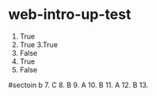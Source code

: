 # web-intro-up-test
1. True
2. True
3.True
4. False
5. True
6. False

#sectoin b
7. C
8. B
9. A
10. B
11. A
12. B
13.